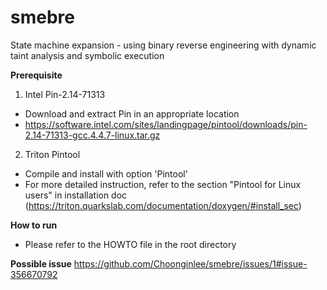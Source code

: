 # smebre
State machine expansion - using binary reverse engineering with dynamic taint analysis and symbolic execution

**Prerequisite**
1. Intel Pin-2.14-71313
- Download and extract Pin in an appropriate location
- https://software.intel.com/sites/landingpage/pintool/downloads/pin-2.14-71313-gcc.4.4.7-linux.tar.gz

2. Triton Pintool
- Compile and install with option 'Pintool'
- For more detailed instruction, refer to the section "Pintool for Linux users" in installation doc (https://triton.quarkslab.com/documentation/doxygen/#install_sec)

**How to run**
- Please refer to the HOWTO file in the root directory

**Possible issue**
https://github.com/Choonginlee/smebre/issues/1#issue-356670792
